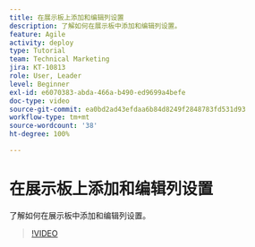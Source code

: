 ```yaml
---
title: 在展示板上添加和编辑列设置
description: 了解如何在展示板中添加和编辑列设置。
feature: Agile
activity: deploy
type: Tutorial
team: Technical Marketing
jira: KT-10813
role: User, Leader
level: Beginner
exl-id: e6070383-abda-466a-b490-ed9699a4befe
doc-type: video
source-git-commit: ea0bd2ad43efdaa6b84d8249f2848783fd531d93
workflow-type: tm+mt
source-wordcount: '38'
ht-degree: 100%

---
```


# 在展示板上添加和编辑列设置

了解如何在展示板中添加和编辑列设置。

>[!VIDEO](https://video.tv.adobe.com/v/347332/?quality=12&learn=on)
